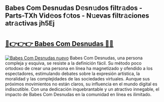 ## Babes Com Desnudas D𝚎sn𝚞dos filtr𝚊dos - Parts-TXh Vid𝚎os f𝚘tos - N𝚞evas filtr𝚊ciones atr𝚊ctivas jh5Ej

# <h2><a href="http://mb0ggc1.tromn.icu/?c=Babes+Com+Desnudas">🔗👉👉👉 Babes Com Desnudas 🔗🔗</a></h2>

[![Babes Com Desnudas nuevo](https://i.imgur.com/pEAQMta.gif)](http://mb0ggc1.tromn.icu/?c=Babes+Com+Desnudas)
Babes Com Desnudas, una persona compleja y esquiva, se resiste a la definición fácil. Su método poco ortodoxo de crear una persona en línea ha magnetizado y ofendido a los espectadores, estimulando debates sobre la expresión artística, la moralidad y las complejidades de las sociedades virtuales. Aunque sus próximos movimientos no están claros, su influencia en el mundo digital es indiscutible. Con una dedicación inquebrantable y un atractivo innegable, el impacto de Babes Com Desnudas en la comunidad en línea es ilimitado.
